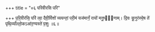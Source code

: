 +++
title = "०६ परिवीरसि परि"

+++
प॒रि॒वीर॑सि॒ परि॑ त्वा॒ दैवी॒र्विशो॑ व्ययन्तां॒ परी॒मं यज॑मानँ॒ रायो॑ मनु॒ष्या᳖णाम्। दि॒वः सू॒नुर॑स्ये॒ष ते॑ पृथि॒व्याँल्लो॒कऽआ॑र॒ण्यस्ते॑ प॒शुः ॥६॥